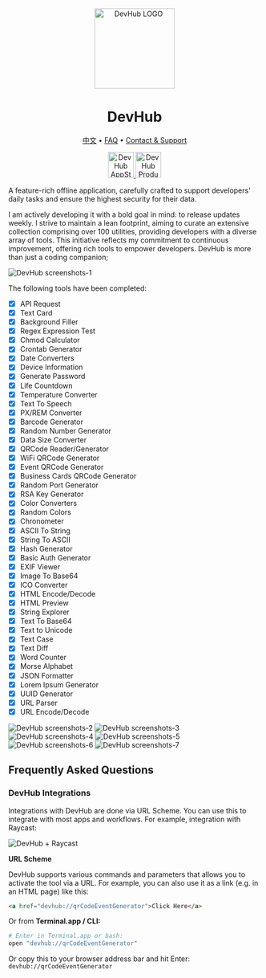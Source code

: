 <div align="center">
	<br />
	<br />
	<img src="./assets/logo.png" alt="DevHub LOGO" width="160" height="160">
	<h1>DevHub</h1>
  <!--rehype:style=border: 0;-->
  <p>
		<a href="./README.zh.md">中文</a> • 
		<a href="#frequently-asked-questions">FAQ</a> • 
		<a target="_blank" href="https://wangchujiang.com/#/contact">Contact & Support</a>
  </p>
  <p>
    <a target="_blank" href="https://apps.apple.com/app/devhub/id6476452351" title="DevHub AppStore"><img alt="DevHub AppStore" src="https://tools.applemediaservices.com/api/badges/download-on-the-mac-app-store/black/en-us?size=250x83&amp;releaseDate=1705968000" height="51">
    </a>
    <a target="_blank" href="https://www.producthunt.com/posts/devhub-6?utm_source=badge-featured&amp;utm_medium=badge&amp;utm_souce=badge-devhub-6"><img alt="DevHub Product Hunt" src="https://api.producthunt.com/widgets/embed-image/v1/featured.svg?post_id=436362&theme=light" height="51">
    </a>
  </p>
</div>

A feature-rich offline application, carefully crafted to support developers' daily tasks and ensure the highest security for their data.

I am actively developing it with a bold goal in mind: to release updates weekly. I strive to maintain a lean footprint, aiming to curate an extensive collection comprising over 100 utilities, providing developers with a diverse array of tools. This initiative reflects my commitment to continuous improvement, offering rich tools to empower developers. DevHub is more than just a coding companion;

![DevHub screenshots-1](./assets/screenshots-1.png)

The following tools have been completed:

- [x] API Request
- [x] Text Card
- [x] Background Filler
- [x] Regex Expression Test
- [x] Chmod Calculator
- [x] Crontab Generator
- [x] Date Converters
- [x] Device Information
- [x] Generate Password
- [x] Life Countdown
- [x] Temperature Converter
- [x] Text To Speech
- [x] PX/REM Converter
- [x] Barcode Generator
- [x] Random Number Generator
- [x] Data Size Converter
- [x] QRCode Reader/Generator
- [x] WiFi QRCode Generator
- [x] Event QRCode Generator
- [x] Business Cards QRCode Generator
- [x] Random Port Generator
- [x] RSA Key Generator
- [x] Color Converters
- [x] Random Colors
- [x] Chronometer
- [x] ASCII To String
- [x] String To ASCII
- [x] Hash Generator
- [x] Basic Auth Generator
- [x] EXIF Viewer
- [x] Image To Base64
- [x] ICO Converter
- [x] HTML Encode/Decode
- [x] HTML Preview
- [x] String Explorer
- [x] Text To Base64
- [x] Text to Unicode
- [x] Text Case
- [x] Text Diff
- [x] Word Counter
- [x] Morse Alphabet
- [x] JSON Formatter
- [x] Lorem Ipsum Generator
- [x] UUID Generator
- [x] URL Parser
- [x] URL Encode/Decode

![DevHub screenshots-2](./assets/screenshots-2.png)
![DevHub screenshots-3](./assets/screenshots-3.png)
![DevHub screenshots-4](./assets/screenshots-4.png)
![DevHub screenshots-5](./assets/screenshots-5.png)
![DevHub screenshots-6](./assets/screenshots-6.png)
![DevHub screenshots-7](./assets/screenshots-7.png)

## Frequently Asked Questions

### DevHub Integrations

Integrations with DevHub are done via URL Scheme. You can use this to integrate with most apps and workflows. For example, integration with Raycast:

![DevHub + Raycast](./assets/raycast.png)

**URL Scheme**

DevHub supports various commands and parameters that allows you to activate the tool via a URL. For example, you can also use it as a link (e.g. in an HTML page) like this:

```html
<a href="devhub://qrCodeEventGenerator">Click Here</a>
```

Or from **Terminal.app / CLI:**

```bash
# Enter in Terminal.app or bash:
open "devhub://qrCodeEventGenerator"
```

Or copy this to your browser address bar and hit Enter: `devhub://qrCodeEventGenerator`

<!--idoc:config:
title: Developer Integration Tools - 
-->